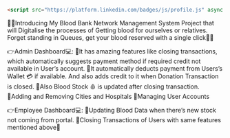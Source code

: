 ```html
<script src="https://platform.linkedin.com/badges/js/profile.js" async defer type="text/javascript"></script>
```
🚀🚀Introducing My Blood Bank Network Management System Project that will Digitalise the processes of Getting blood for ourselves or relatives. 
Forget standing in Queues, get your blood reserved with a single click🤝✨

👉Admin Dashboard💻: 
🔵It has amazing features like closing transactions, which automatically suggests payment method if required credit not available in User’s account. 
🔵It automatically deducts payment from Users’s Wallet 💳 if available. And also adds credit to it when Donation Transaction is closed.
🔵Also Blood Stock 🩸 is updated after closing transaction.
🔵Adding and Removing Cities and Hospitals
🔵Managing User Accounts

👉Employee Dashboard💻:
🔵Updating Blood Data when there’s new stock not coming from portal.
🔵Closing Transactions of Users with same features mentioned above🤩
